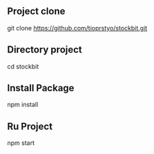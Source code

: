 ## Project clone
git clone https://github.com/tioprstyo/stockbit.git

## Directory project
cd stockbit

## Install Package
npm install

## Ru Project
npm start